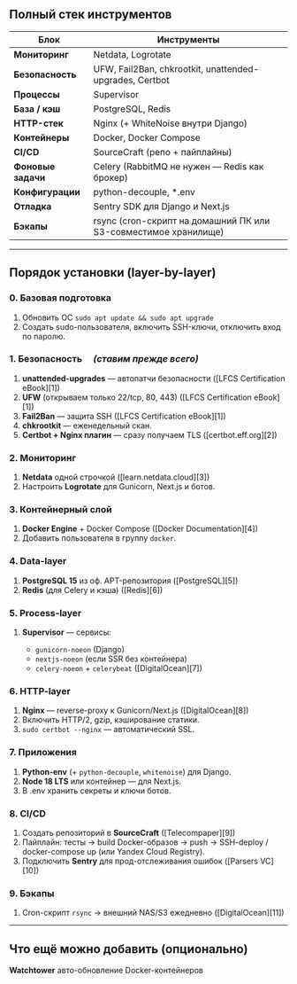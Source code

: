 ## Полный стек инструментов

| Блок               | Инструменты                                                     |
| ------------------ | --------------------------------------------------------------- |
| **Мониторинг**     | Netdata, Logrotate                                              |
| **Безопасность**   | UFW, Fail2Ban, chkrootkit, unattended-upgrades, Certbot         |
| **Процессы**       | Supervisor                                                      |
| **База / кэш**     | PostgreSQL, Redis                                               |
| **HTTP-стек**      | Nginx (+ WhiteNoise внутри Django)                              |
| **Контейнеры**     | Docker, Docker Compose                                          |
| **CI/CD**          | SourceCraft (репо + пайплайны)                                  |
| **Фоновые задачи** | Celery (RabbitMQ не нужен — Redis как брокер)                   |
| **Конфигурации**   | python-decouple, \*.env                                         |
| **Отладка**        | Sentry SDK для Django и Next.js                                 |
| **Бэкапы**         | rsync (cron-скрипт на домашний ПК или S3-совместимое хранилище) |

---

## Порядок установки (layer-by-layer)

### 0. Базовая подготовка

1. Обновить ОС `sudo apt update && sudo apt upgrade`
2. Создать sudo-пользователя, включить SSH-ключи, отключить вход по паролю.

### 1. Безопасность  *(ставим прежде всего)*

1. **unattended-upgrades** — автопатчи безопасности ([LFCS Certification eBook][1])
2. **UFW** (открываем только 22/tcp, 80, 443) ([LFCS Certification eBook][1])
3. **Fail2Ban** — защита SSH ([LFCS Certification eBook][1])
4. **chkrootkit** — еженедельный скан.
5. **Certbot + Nginx плагин** — сразу получаем TLS ([certbot.eff.org][2])

### 2. Мониторинг

1. **Netdata** одной строчкой ([learn.netdata.cloud][3])
2. Настроить **Logrotate** для Gunicorn, Next.js и ботов.

### 3. Контейнерный слой

1. **Docker Engine** + Docker Compose ([Docker Documentation][4])
2. Добавить пользователя в группу `docker`.

### 4. Data-layer

1. **PostgreSQL 15** из оф. APT-репозитория ([PostgreSQL][5])
2. **Redis** (для Celery и кэша) ([Redis][6])

### 5. Process-layer

1. **Supervisor** — сервисы:

   * `gunicorn-noeon` (Django)
   * `nextjs-noeon` (если SSR без контейнера)
   * `celery-noeon` + `celerybeat` ([DigitalOcean][7])

### 6. HTTP-layer

1. **Nginx** — reverse-proxy к Gunicorn/Next.js ([DigitalOcean][8])
2. Включить HTTP/2, gzip, кэширование статики.
3. `sudo certbot --nginx` — автоматический SSL.

### 7. Приложения

1. **Python-env** (+ `python-decouple`, `whitenoise`) для Django.
2. **Node 18 LTS** или контейнер — для Next.js.
3. В .env хранить секреты и ключи ботов.

### 8. CI/CD

1. Создать репозиторий в **SourceCraft** ([Telecompaper][9])
2. Пайплайн: тесты → build Docker-образов → push → SSH-deploy /  docker-compose up (или Yandex Cloud Registry).
3. Подключить **Sentry** для прод-отслеживания ошибок ([Parsers VC][10])

### 9. Бэкапы

1. Cron-скрипт `rsync` → внешний NAS/S3 ежедневно ([DigitalOcean][11])

---

## Что ещё можно добавить (опционально)
**Watchtower** авто-обновление Docker-контейнеров                                 